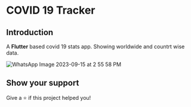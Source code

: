 # COVID 19 Tracker

## Introduction

A **Flutter** based covid 19 stats app. Showing worldwide and countrt wise data.

![WhatsApp Image 2023-09-15 at 2 55 58 PM](https://github.com/saadshd/Flutter-Currency-Convertor/assets/101456852/4570603e-3104-4833-8cf6-7e21355a92db)

## Show your support
Give a ⭐ if this project helped you! 

